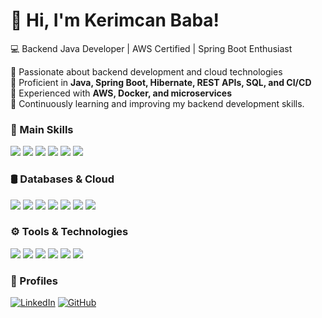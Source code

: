 # 👋 Hi, I'm Kerimcan Baba!  
💻 Backend Java Developer | AWS Certified | Spring Boot Enthusiast

🚀 Passionate about backend development and cloud technologies  
🔹 Proficient in **Java, Spring Boot, Hibernate, REST APIs, SQL, and CI/CD**  
🔹 Experienced with **AWS, Docker, and microservices**  
🔹 Continuously learning and improving my backend development skills. 

### 🔧 Main Skills
<p align="left"> <img src="https://img.shields.io/badge/Java-007396?style=flat&logo=java&logoColor=white" /> <img src="https://img.shields.io/badge/Spring_Boot-6DB33F?style=flat&logo=spring&logoColor=white" /> <img src="https://img.shields.io/badge/Node.js-43853D?style=flat&logo=node.js&logoColor=white" /> <img src="https://img.shields.io/badge/React-61DAFB?style=flat&logo=react&logoColor=white" /> <img src="https://img.shields.io/badge/Python-3776AB?style=flat&logo=python&logoColor=white" /> <img src="https://img.shields.io/badge/REST-005571?style=flat&logo=rest&logoColor=white" />


</p>

### 🛢️ Databases & Cloud
<p align="left"> <img src="https://img.shields.io/badge/PostgreSQL-316192?style=flat&logo=postgresql&logoColor=white" /> <img src="https://img.shields.io/badge/MySQL-4479A1?style=flat&logo=mysql&logoColor=white" /> <img src="https://img.shields.io/badge/Oracle-F80000?style=flat&logo=oracle&logoColor=white" /> <img src="https://img.shields.io/badge/AWS-FF9900?style=flat&logo=amazonaws&logoColor=white" /> <img src="https://img.shields.io/badge/Docker-2496ED?style=flat&logo=docker&logoColor=white" /> <img src="https://img.shields.io/badge/MongoDB-47A248?style=flat&logo=mongodb&logoColor=white" />
<img src="https://img.shields.io/badge/CircleCI-343434?style=flat&logo=circleci&logoColor=white" />
 </p>

### ⚙️ Tools & Technologies
<p align="left"> <img src="https://img.shields.io/badge/Git-F05032?style=flat&logo=git&logoColor=white" /> <img src="https://img.shields.io/badge/JIRA-0052CC?style=flat&logo=jira&logoColor=white" /> <img src="https://img.shields.io/badge/JUnit-25A162?style=flat&logo=junit5&logoColor=white" /> <img src="https://img.shields.io/badge/Postman-FF6C37?style=flat&logo=postman&logoColor=white" />
<img src="https://img.shields.io/badge/Swagger-85EA2D?style=flat&logo=swagger&logoColor=white" />
<img src="https://img.shields.io/badge/IntelliJ_IDEA-000000?style=flat&logo=intellij-idea&logoColor=white" />
 </p>

### 🔗 Profiles 

[![LinkedIn](https://img.shields.io/badge/LinkedIn-blue?style=flat&logo=linkedin)](https://linkedin.com/in/kjohnbaba)     [![GitHub](https://img.shields.io/badge/GitHub-black?style=flat&logo=github)](https://github.com/kjohnbaba)  

